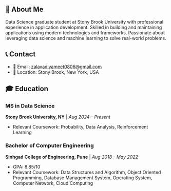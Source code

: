## 👋 About Me
Data Science graduate student at Stony Brook University with professional experience in application development. Skilled in building and maintaining applications using modern technologies and frameworks. Passionate about leveraging data science and machine learning to solve real-world problems.

## 📞 Contact
- 📧 Email: zalavadiyameet0806@gmail.com
- 📍 Location: Stony Brook, New York, USA

## 🎓 Education

### MS in Data Science
**Stony Brook University, NY** | *Aug 2024 - Present*
- Relevant Coursework: Probability, Data Analysis, Reinforcement Learning

### Bachelor of Computer Engineering
**Sinhgad College of Engineering, Pune** | *Aug 2018 - May 2022*
- GPA: 8.85/10
- Relevant Coursework: Data Structures and Algorithm, Object Oriented Programming, Database Management System, Operating System, Computer Network, Cloud Computing
